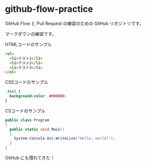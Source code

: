 # github-flow-practice

GitHub Flow と Pull Request の練習のための GitHub リポジトリです。

マークダウンの練習です。

HTMLコードのサンプル
```html
<ul>
  <li>テスト1</li>
  <li>テスト2</li>
  <li>テスト3</li>
</ul>
```

CSSコードのサンプル
```css
.test {
  background-color: #000000;
}
```

CSコードのサンプル
```cs
public class Program
{
  public static void Main()
  {
    System.Console.Out.WriteLine("Hello, world!");
  }
}
```

GitHub にも慣れてきた！
